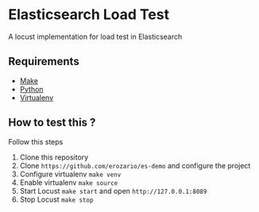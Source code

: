 # Elasticsearch Load Test

A locust implementation for load test in Elasticsearch

## Requirements

- [Make](https://www.gnu.org/software/make/)
- [Python](https://www.python.org/downloads/)
- [Virtualenv](https://virtualenv.pypa.io/en/stable/)

## How to test this ?

Follow this steps

1. Clone this repository
1. Clone `https://github.com/erozario/es-demo` and configure the project
1. Configure virtualenv `make venv`
1. Enable virtualenv `make source`
1. Start Locust `make start` and open `http://127.0.0.1:8089`
1. Stop Locust `make stop`